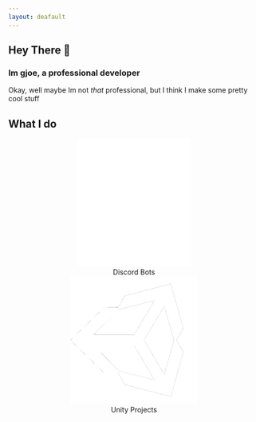 ```yaml
---
layout: deafault
---
```


## Hey There 👋
### Im gjoe, a professional developer

Okay, well maybe Im not *that* professional, but I think I make some pretty cool stuff

## What I do 
<html>
    <center><img src= "/images/Discord-Logo-White.png" alt= "Discord" style= "background-color: rgba(0, 0, 0, 0); background-size: 150%;" height= "256"></center>
    <center>Discord Bots<center><img src= "/images/unity-tab-square-black.png" height= "256" style="background-color: rgba(0, 0, 0, 0)"></center><center>Unity Projects</center>


<link rel="stylesheet" href="/stylesheets/index.css"/>
</html>
